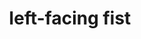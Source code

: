 ---
layout: people&body
title: left-facing fist
emoji: left_facing_fist
permalink: 🤛.html
image: assets/img/3moji/left_facing_fist.png
---